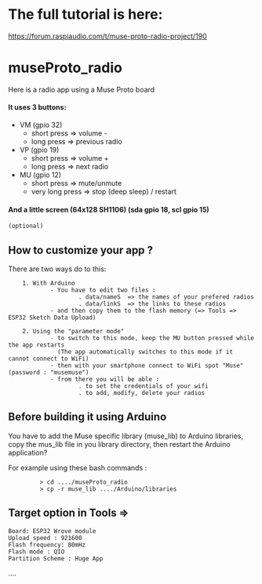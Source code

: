 # The full tutorial is here: 
https://forum.raspiaudio.com/t/muse-proto-radio-project/190

# museProto_radio
Here is a radio app using a Muse Proto board

#### It uses 3 buttons:
   - VM (gpio 32)
        - short press => volume -
        - long press => previous radio
   - VP (gpio 19)
        - short press => volume +
        - long press => next radio
   - MU (gpio 12)
        - short press => mute/unmute
        - very long press => stop (deep sleep) / restart
        
#### And a little screen (64x128 SH1106) (sda gpio 18, scl gpio 15)
   	(optional)
         
        
## How to customize your app ?

There  are two ways do to this:

		1. With Arduino
				- You have to edit two files :
						. data/nameS  => the names of your prefered radios
						. data/linkS  => the links to these radios
				- and then copy them to the flash memory (=> Tools =>  ESP32 Sketch Data Upload)
            
		2. Using the "parameter mode"  
				- to switch to this mode, keep the MU button pressed while the app restarts
                  (The app automatically switches to this mode if it cannot connect to WiFi)
				- then with your smartphone connect to WiFi spot "Muse" (password : "musemuse")
				- from there you will be able :
						. to set the credentials of your wifi
						. to add, modify, delete your radios
            
## Before building it using Arduino

   You have to add  the Muse specific library (muse_lib) to Arduino libraries, copy the mus_lib file in you library directory, then restart the Arduino application?
   
   For example using these bash commands :
   
             > cd ..../museProto_radio
             > cp -r muse_lib ..../Arduino/libraries
   
## Target option in Tools => 

	Board: ESP32 Wrove module
	Upload speed : 921600
	Flash frequency: 80mHz
	Flash mode : QIO
	Partition Scheme : Huge App



          
 
 
 ....                    
